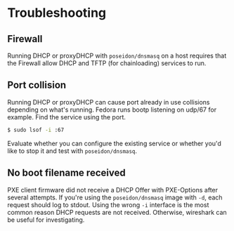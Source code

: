 # Troubleshooting

## Firewall

Running DHCP or proxyDHCP with `poseidon/dnsmasq` on a host requires that the Firewall allow DHCP and TFTP (for chainloading) services to run.

## Port collision

Running DHCP or proxyDHCP can cause port already in use collisions depending on what's running. Fedora runs bootp listening on udp/67 for example. Find the service using the port.

```sh
$ sudo lsof -i :67
```

Evaluate whether you can configure the existing service or whether you'd like to stop it and test with `poseidon/dnsmasq`.

## No boot filename received

PXE client firmware did not receive a DHCP Offer with PXE-Options after several attempts. If you're using the `poseidon/dnsmasq` image with `-d`, each request should log to stdout. Using the wrong `-i` interface is the most common reason DHCP requests are not received. Otherwise, wireshark can be useful for investigating.
